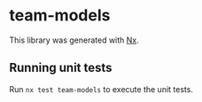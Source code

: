 # team-models

This library was generated with [Nx](https://nx.dev).

## Running unit tests

Run `nx test team-models` to execute the unit tests.
